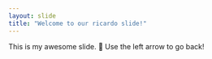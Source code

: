 ```yaml
---
layout: slide
title: "Welcome to our ricardo slide!"
---
```

This is my awesome slide. :tada:
Use the left arrow to go back!
